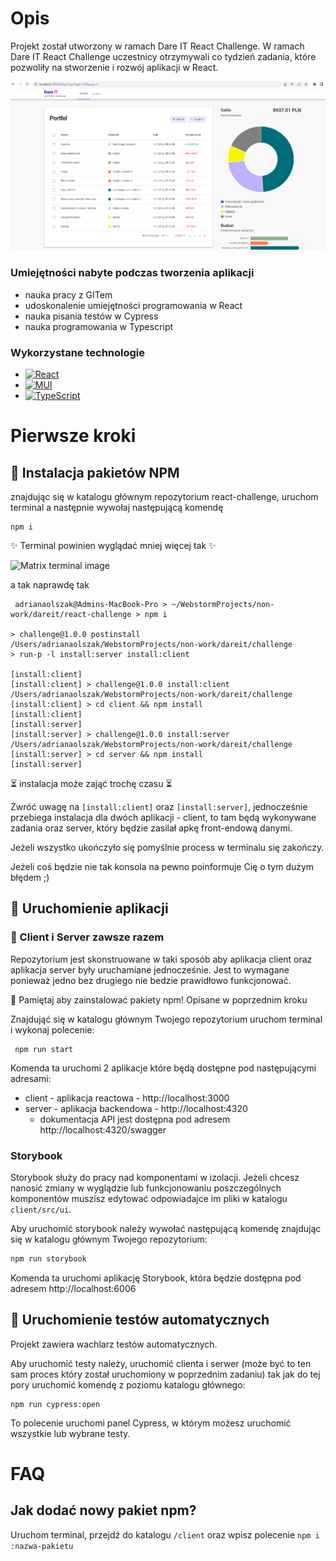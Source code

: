 # Opis

Projekt został utworzony w ramach Dare IT React Challenge.
W ramach Dare IT React Challenge uczestnicy otrzymywali co tydzień zadania, które pozwoliły na stworzenie i rozwój aplikacji w React.

![app screenshot](/client/src/assets/app_screenshot.PNG)

### Umiejętności nabyte podczas tworzenia aplikacji

- nauka pracy z GITem
- udoskonalenie umiejętności programowania w React
- nauka pisania testów w Cypress
- nauka programowania w Typescript

### Wykorzystane technologie

- [![React](https://img.shields.io/badge/React-20232A?style=for-the-badge&logo=react&logoColor=61DAFB)](https://reactj.dev/)
- [![MUI](https://img.shields.io/badge/MUI-%230081CB.svg?style=for-the-badge&logo=mui&logoColor=white)](https://mui.com/)
- [![TypeScript](https://img.shields.io/badge/typescript-%23007ACC.svg?style=for-the-badge&logo=typescript&logoColor=white)](https://www.typescriptlang.org/)

# Pierwsze kroki

## 🧰 Instalacja pakietów NPM

znajdując się w katalogu głównym repozytorium react-challenge, uruchom terminal a następnie wywołaj następującą komendę

    npm i

✨ Terminal powinien wyglądać mniej więcej tak ✨

![Matrix terminal image](https://w0tt.files.wordpress.com/2011/06/matrix.gif?w=613&zoom=2)

a tak naprawdę tak

```
 adrianaolszak@Admins-MacBook-Pro > ~/WebstormProjects/non-work/dareit/react-challenge > npm i

> challenge@1.0.0 postinstall /Users/adrianaolszak/WebstormProjects/non-work/dareit/challenge
> run-p -l install:server install:client

[install:client]
[install:client] > challenge@1.0.0 install:client /Users/adrianaolszak/WebstormProjects/non-work/dareit/challenge
[install:client] > cd client && npm install
[install:client]
[install:server]
[install:server] > challenge@1.0.0 install:server /Users/adrianaolszak/WebstormProjects/non-work/dareit/challenge
[install:server] > cd server && npm install
[install:server]

```

⏳ instalacja może zająć trochę czasu ⏳

Zwróć uwagę na `[install:client]` oraz `[install:server]`, jednocześnie przebiega instalacja dla dwóch aplikacji - client, to tam będą wykonywane zadania oraz server, który będzie zasilał apkę front-endową danymi.

Jeżeli wszystko ukończyło się pomyślnie process w terminalu się zakończy.

Jeżeli coś będzie nie tak konsola na pewno poinformuje Cię o tym dużym błędem ;)

## 🏃 Uruchomienie aplikacji

### 🔗 Client i Server zawsze razem

Repozytorium jest skonstruowane w taki sposób aby aplikacja client oraz aplikacja server były uruchamiane jednocześnie. Jest to wymagane ponieważ jedno bez drugiego nie bedzie prawidłowo funkcjonować.

🔵 Pamiętaj aby zainstalować pakiety npm! Opisane w poprzednim kroku

Znajdująć się w katalogu głównym Twojego repozytorium uruchom terminal i wykonaj polecenie:

     npm run start

Komenda ta uruchomi 2 aplikacje które będą dostępne pod następującymi adresami:

- client - aplikacja reactowa - http://localhost:3000
- server - aplikacja backendowa - http://localhost:4320
  - dokumentacja API jest dostępna pod adresem http://localhost:4320/swagger

### Storybook

Storybook służy do pracy nad komponentami w izolacji. Jeżeli chcesz nanosić zmiany w wyglądzie lub funkcjonowaniu poszczególnych komponentów muszisz edytować odpowiadajce im pliki w katalogu `client/src/ui`.

Aby uruchomić storybook należy wywołać następującą komendę znajdując się w katalogu głównym Twojego repozytorium:

```bash
npm run storybook
```

Komenda ta uruchomi aplikację Storybook, która będzie dostępna pod adresem http://localhost:6006

## 🏃 Uruchomienie testów automatycznych

Projekt zawiera wachlarz testów automatycznych.

Aby uruchomić testy należy, uruchomić clienta i serwer (może być to ten sam proces który został uruchomiony w poprzednim zadaniu) tak jak do tej pory uruchomić komendę z poziomu katalogu głównego:

    npm run cypress:open

To polecenie uruchomi panel Cypress, w którym możesz uruchomić wszystkie lub wybrane testy.

# FAQ

## Jak dodać nowy pakiet npm?

Uruchom terminal, przejdź do katalogu `/client` oraz wpisz polecenie `npm i :nazwa-pakietu`

<!-- MARKDOWN LINKS & IMAGES -->
